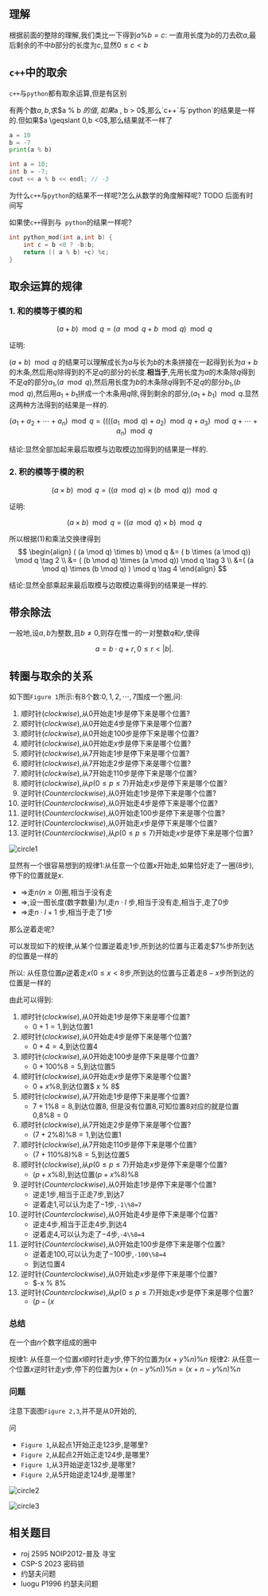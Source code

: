 ## 理解

根据前面的整除的理解,我们类比一下得到$a \% b = c$: 一直用长度为$b$的刀去砍$a$,最后剩余的不中$b$部分的长度为$c$,显然$0 \leqslant c < b$

## `c++`中的取余


`c++`与`python`都有取余运算,但是有区别

有两个数$a,b$,求$a % b $的值,如果$a , b > 0$,那么`c++`与`python`的结果是一样的.但如果$a \geqslant 0,b <0$,那么结果就不一样了


```python
a = 10
b = -7
print(a % b)
```

```cpp
int a = 10;
int b = -7;
cout << a % b << endl; // -3
```

为什么`c++`与`python`的结果不一样呢?怎么从数学的角度解释呢? TODO 后面有时间写

如果使`c++`得到与` python`的结果一样呢?

```cpp
int python_mod(int a,int b) {
    int c = b <0 ? -b:b;
    return (( a % b) +c) %c;
}
```

## 取余运算的规律

### 1. 和的模等于模的和

$$
(a + b) \mod q = (a \mod q + b \mod q) \mod q  
$$

证明:

$(a+b) \mod q$ 的结果可以理解成长为$a$与长为$b$的木条拼接在一起得到长为$a+b$的木条,然后用$q$除得到的不足$q$的部分的长度.**相当于**,先用长度为$a$的木条除$q$得到不足$q$的部分$a_1$,($a \mod q$),然后用长度为$b$的木条除$q$得到不足$q$的部分$b_1$,($b \mod q$),然后用$a_1+b_1$拼成一个木条用$q$除,得到剩余的部分,$(a_1+b_1) \mod q$.显然这两种方法得到的结果是一样的.

$$
(a_1+ a_2+\cdots + a_n) \mod q = ((( (a_1 \mod q) + a_2 ) \mod q + a_3 )\mod q + \cdots +a_n )\mod q
$$

结论:显然全部加起来最后取模与边取模边加得到的结果是一样的.

### 2. 积的模等于模的积

$$
(a \times b) \mod q = ( (a \mod q) \times (b \mod q)) \mod q  
$$

证明:

$$
(a \times b) \mod q = ( (a \mod q) \times b) \mod q \tag{1}
$$

所以根据$(1)$和乘法交换律得到
$$
\begin{align}
( (a \mod q) \times b) \mod q &= ( b \times (a \mod q)) \mod q \tag 2 \\
&= ( (b \mod q) \times (a \mod q)) \mod q \tag 3 \\
&=( (a \mod q) \times (b \mod q) ) \mod q \tag 4
\end{align}
$$

结论:显然全部乘起来最后取模与边取模边乘得到的结果是一样的.


## 带余除法

一般地,设$a,b$为整数,且$b \ne 0$,则存在惟一的一对整数$q$和$r$,使得

$$
a = b \cdot q + r , 0 \leqslant r < |b|.
$$

## 转圈与取余的关系

如下图`Figure 1`所示:有$8$个数:$0,1,2,\cdots,7$围成一个圈,问:

1. 顺时针($clockwise$),从$0$开始走$1$步是停下来是哪个位置?
1. 顺时针($clockwise$),从$0$开始走$4$步是停下来是哪个位置?
1. 顺时针($clockwise$),从$0$开始走$100$步是停下来是哪个位置?
1. 顺时针($clockwise$),从$0$开始走$x$步是停下来是哪个位置?
1. 顺时针($clockwise$),从$7$开始走$1$步是停下来是哪个位置?
1. 顺时针($clockwise$),从$7$开始走$2$步是停下来是哪个位置?
1. 顺时针($clockwise$),从$7$开始走$110$步是停下来是哪个位置?
1. 顺时针($clockwise$),从$p(0 \leqslant p \leqslant 7)$开始走$x$步是停下来是哪个位置?
1. 逆时针($Counterclockwise$),从$0$开始走$1$步是停下来是哪个位置?
1. 逆时针($Counterclockwise$),从$0$开始走$4$步是停下来是哪个位置?
1. 逆时针($Counterclockwise$),从$0$开始走$100$步是停下来是哪个位置?
1. 逆时针($Counterclockwise$),从$0$开始走$x$步是停下来是哪个位置?
1. 逆时针($Counterclockwise$),从$p(0 \leqslant p \leqslant 7)$开始走$x$步是停下来是哪个位置?

![circle1](/images/math/remainder/circle_numer_1.svg "Figure 1")


显然有一个很容易想到的规律1:从任意一个位置$x$开始走,如果恰好走了一圈($8$步),停下的位置就是$x$.

- $\Rightarrow$走$n(n \geqslant 0)$圈,相当于没有走
- $\Rightarrow$,设一图长度(数字数量)为$l$,走$n \cdot l$ 步,相当于没有走,相当于,走了$0$步
- $\Rightarrow$走$n \cdot l +1$ 步,相当于走了$1$步

那么逆着走呢?

可以发现如下的规律,从某个位置逆着走$1$步,所到达的位置与正着走$7%步所到达的位置是一样的

所以: 从任意位置$p$逆着走$x(0 \leqslant x <8$步,所到达的位置与正着走$8-x$步所到达的位置是一样的


由此可以得到:

1. 顺时针($clockwise$),从$0$开始走$1$步是停下来是哪个位置?
    - $0+1=1$,到达位置$1$
1. 顺时针($clockwise$),从$0$开始走$4$步是停下来是哪个位置?
    - $0+4=4$,到达位置$4$
1. 顺时针($clockwise$),从$0$开始走$100$步是停下来是哪个位置?
    - $0+100 \% 8=5$,到达位置$5$
1. 顺时针($clockwise$),从$0$开始走$x$步是停下来是哪个位置?
    - $0+x\%8$,到达位置$ x \% 8$
1. 顺时针($clockwise$),从$7$开始走$1$步是停下来是哪个位置?
    - $7+1\%8 = 8$,到达位置$8$, 但是没有位置$8$,可知位置$8$对应的就是位置$0$,$8 \% 8 = 0$
1. 顺时针($clockwise$),从$7$开始走$2$步是停下来是哪个位置?
    - $(7+2\%8)\%8 = 1$,到达位置$1$
1. 顺时针($clockwise$),从$7$开始走$110$步是停下来是哪个位置?
    - $(7+110\%8)\%8 = 5$,到达位置$5$
1. 顺时针($clockwise$),从$p(0 \leqslant p \leqslant 7)$开始走$x$步是停下来是哪个位置?
    - $(p+x\%8)%8$,到达位置$(p+x \% 8) \%8$
1. 逆时针($Counterclockwise$),从$0$开始走$1$步是停下来是哪个位置?
    - 逆走$1$步,相当于正走$7$步,到达$7$
    - 逆着走1,可以认为走了$-1$步,`-1\%8=7`
1. 逆时针($Counterclockwise$),从$0$开始走$4$步是停下来是哪个位置?
    - 逆走$4$步,相当于正走$4$步,到达$4$
    - 逆着走$4$,可以认为走了$-4$步,`-4\%8=4`
1. 逆时针($Counterclockwise$),从$0$开始走$100$步是停下来是哪个位置?
    - 逆着走$100$,可以认为走了$-100$步,`-100\%8=4`
    - 到达位置$4$
1. 逆时针($Counterclockwise$),从$0$开始走$x$步是停下来是哪个位置?
    - $-x \% 8%
1. 逆时针($Counterclockwise$),从$p(0 \leqslant p \leqslant 7)$开始走$x$步是停下来是哪个位置?
    - $(p - (x % 8)) \% 8$


### 总结

在一个由$n$个数字组成的圈中

规律1: 从任意一个位置$x$顺时针走$y$步,停下的位置为$(x + y \% n ) \% n$
规律2: 从任意一个位置$x$逆时针走$y$步,停下的位置为$(x + (n- y \%n) ) \%n = (x+n -y\%n) \%n$

### 问题

注意下面图`Figure 2,3`,并不是从$0$开始的,

问

- `Figure 1`,从起点$1$开始正走$123$步,是哪里?
- `Figure 2`,从起点$2$开始正走$124$步,是哪里?
- `Figure 1`,从$3$开始逆走$132$步,是哪里?
- `Figure 2`,从$5$开始逆走$124$步,是哪里?

![circle2](/images/math/remainder/circle_numer_2.svg "Figure 2")

![circle3](/images/math/remainder/circle_numer_3.svg "Figure 3")


## 相关题目

- roj 2595 NOIP2012-普及 寻宝
- CSP-S 2023 密码锁
- 约瑟夫问题
- luogu P1996 约瑟夫问题

